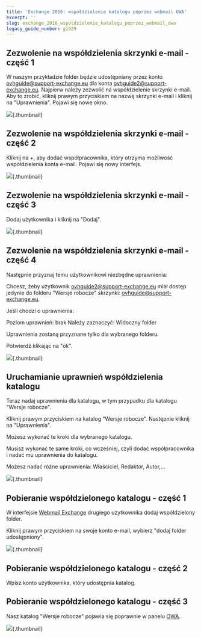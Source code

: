 ```yaml
---
title: 'Exchange 2016: współdzielenie katalogu poprzez webmail OWA'
excerpt: ''
slug: exchange_2016_wspoldzielenie_katalogu_poprzez_webmail_owa
legacy_guide_number: g1929
---
```



## Zezwolenie na współdzielenia skrzynki e-mail - część 1
W naszym przykładzie folder będzie udostępniany przez konto ovhguide@support-exchange.eu dla konta ovhguide2@support-exchange.eu.
Najpierw należy zezwolić na współdzielenie skrzynki e-mail.
Aby to zrobić, kliknij prawym przyciskiem na nazwę skrzynki e-mail i kliknij na "Uprawnienia".
Pojawi się nowe okno.

![](images/img_2976.jpg){.thumbnail}


## Zezwolenie na współdzielenia skrzynki e-mail - część 2
Kliknij na +, aby dodać współpracownika, który otrzyma możliwość współdzielenia konta e-mail.
Pojawi się nowy interfejs.

![](images/img_2982.jpg){.thumbnail}


## Zezwolenie na współdzielenia skrzynki e-mail - część 3
Dodaj użytkownika i kliknij na "Dodaj".

![](images/img_2983.jpg){.thumbnail}


## Zezwolenie na współdzielenia skrzynki e-mail - część 4
Następnie przyznaj temu użytkownikowi niezbędne uprawnienia:

Chcesz, żeby użytkownik ovhguide2@support-exchange.eu miał dostęp jedynie do folderu "Wersje robocze" skrzynki: ovhguide@support-exchange.eu.

Jeśli chodzi o uprawnienia:

Poziom uprawnień: brak
Należy zaznaczyć: Widoczny folder

Uprawnienia zostaną przyznane tylko dla wybranego folderu.

Potwierdź klikając na "ok".

![](images/img_2985.jpg){.thumbnail}


## Uruchamianie uprawnień współdzielenia katalogu
Teraz nadaj uprawnienia dla katalogu, w tym przypadku dla katalogu "Wersje robocze".

Kliknij prawym przyciskiem na katalog "Wersje robocze". Następnie kliknij na "Uprawnienia". 

Możesz wykonać te kroki dla wybranego katalogu.

Musisz wykonać te same kroki, co wcześniej, czyli dodać współpracownika i nadać mu uprawnienia do katalogu.

Możesz nadać różne uprawnienia: Właściciel, Redaktor, Autor,...

![](images/img_2986.jpg){.thumbnail}


## Pobieranie współdzielonego katalogu - część 1
W interfejsie [Webmail Exchange](https://ex.mail.ovh.net/owa/) drugiego użytkownika dodaj współdzielony folder.

Kliknij prawym przyciskiem na swoje konto e-mail, wybierz "dodaj folder udostępniony".

![](images/img_2988.jpg){.thumbnail}


## Pobieranie współdzielonego katalogu - część 2
Wpisz konto użytkownika, który udostępnia katalog.


## Pobieranie współdzielonego katalogu - część 3
Nasz katalog "Wersje robocze" pojawia się poprawnie w panelu [OWA](https://ex.mail.ovh.net/owa/).

![](images/img_2989.jpg){.thumbnail}

